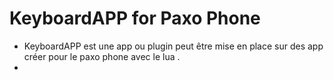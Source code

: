 # KeyboardAPP for Paxo Phone

- KeyboardAPP est une app ou plugin peut être mise en place sur des app créer pour le paxo phone avec le lua .
- 
